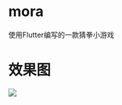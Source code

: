 # mora
使用Flutter编写的一款猜拳小游戏

# 效果图

![](https://github.com/xiaotian-freedom/mora/blob/main/preview/16d696c1-fc16-48b5-ad8d-26565e58c83a.gif)
